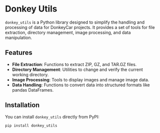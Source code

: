 # Donkey Utils

`donkey_utils` is a Python library designed to simplify the handling and processing of data for DonkeyCar projects. It provides a set of tools for file extraction, directory management, image processing, and data manipulation.

## Features

- **File Extraction**: Functions to extract ZIP, GZ, and TAR.GZ files.
- **Directory Management**: Utilities to change and verify the current working directory.
- **Image Processing**: Tools to display images and manage image data.
- **Data Handling**: Functions to convert data into structured formats like pandas DataFrames.

## Installation

You can install `donkey_utils` directly from PyPI:

```bash
pip install donkey_utils
